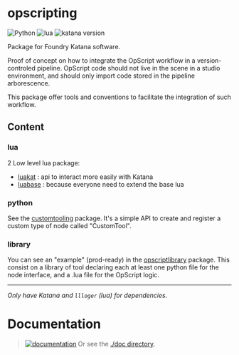 # opscripting

![Python](https://img.shields.io/badge/Python-2+-4f4f4f?labelColor=3776ab&logo=python&logoColor=FED142)
![lua](https://img.shields.io/badge/Lua-5.1.5+-4f4f4f?labelColor=000090&logo=lua&logoColor=white)
![katana version](https://img.shields.io/badge/Katana-3.6+-4f4f4f?labelColor=111111&logo=katana&logoColor=FCB123)

Package for Foundry Katana software.

Proof of concept on how to integrate the OpScript workflow in a 
version-controled pipeline. OpScript code should not live in the scene in a
studio environment, and should only import code stored in the pipeline arborescence.

This package offer tools and conventions to facilitate the integration of such workflow.

## Content

### lua

2 Low level lua package:

- [luakat](luakat) : api to interact more easily with Katana
- [luabase](luabase) : because everyone need to extend the base lua 


### python

See the [customtooling](customtooling) package. It's a simple API to create
and register a custom type of node called "CustomTool".

### library

You can see an "example" (prod-ready) in the [opscriptlibrary](opscriptlibrary)
package. This consist on a library of tool declaring each at least one python
file for the node interface, and a .lua file for the OpScript logic.

---

_Only have Katana and `llloger` (lua) for dependencies._


# Documentation

> [![documentation](https://img.shields.io/badge/visit_documentation-blue)](doc/INDEX.md)
> Or see the [./doc directory](doc).
